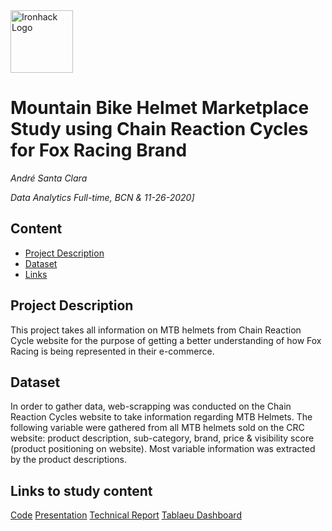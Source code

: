 <img src="https://bit.ly/2VnXWr2" alt="Ironhack Logo" width="100"/>

# Mountain Bike Helmet Marketplace Study using Chain Reaction Cycles for Fox Racing Brand
*André Santa Clara*

*Data Analytics Full-time, BCN & 11-26-2020]*

## Content
- [Project Description](#project-description)
- [Dataset](#dataset)
- [Links](#links)

## Project Description
This project takes all information on MTB helmets from Chain Reaction Cycle website for the purpose of getting a better understanding of how Fox Racing is being represented in their e-commerce.

## Dataset
In order to gather data, web-scrapping was conducted on the Chain Reaction Cycles website to take information regarding MTB Helmets. The following variable were gathered from all MTB helmets sold on the CRC website: product description, sub-category, brand, price & visibility score (product positioning on website). Most variable information was extracted by the product descriptions. 

## Links to study content
[Code](https://github.com/andresantaclara/Project-Week-5-Your-Own-Project/blob/master/your-project/20201123wiggle.ipynb)
[Presentation](https://github.com/andresantaclara/Project-Week-5-Your-Own-Project/blob/master/your-project/MTB%20Helmets%20-%20Wiggle%20-%20Webscrapping.pdf)
[Technical Report](https://github.com/andresantaclara/Project-Week-5-Your-Own-Project/blob/master/your-project/technical_report-wiggle.pdf)
[Tablaeu Dashboard](https://public.tableau.com/profile/andre.santa.clara#!/vizhome/Wiggle/G_MTB_Search)  
